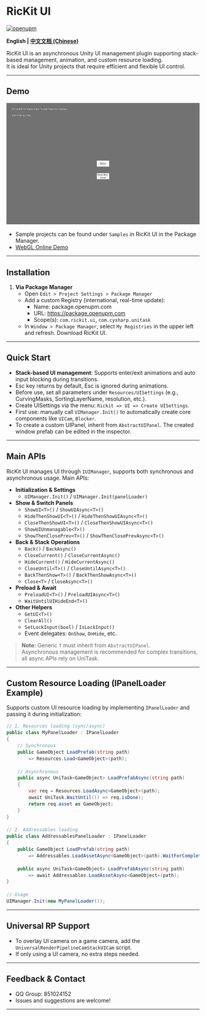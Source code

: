 # RicKit UI

[![openupm](https://img.shields.io/npm/v/com.rickit.ui?label=openupm&registry_uri=https://package.openupm.com)](https://openupm.com/packages/com.rickit.ui/)

**English | [中文文档 (Chinese)](./README.zh-CN.md)**

RicKit UI is an asynchronous Unity UI management plugin supporting stack-based management, animation, and custom resource loading.  
It is ideal for Unity projects that require efficient and flexible UI control.

---

## Demo

![Demo GIF](https://github.com/rickytheoldtree/com.rickit.rui/blob/main/Gif/0.gif)

- Sample projects can be found under `Samples` in RicKit UI in the Package Manager.
- [WebGL Online Demo](https://rickytheoldtree.github.io/com.rickit.ui/)

---

## Installation

1. **Via Package Manager**
    - Open `Edit > Project Settings > Package Manager`
    - Add a custom Registry (international, real-time update):
        - Name: package.openupm.com
        - URL: https://package.openupm.com
        - Scope(s): `com.rickit.ui`, `com.cysharp.unitask`
    - In `Window > Package Manager`, select `My Registries` in the upper left and refresh. Download RicKit UI.

---

## Quick Start

- **Stack-based UI management**: Supports enter/exit animations and auto input blocking during transitions.
- Esc key returns by default, Esc is ignored during animations.
- Before use, set all parameters under `Resources/UISettings` (e.g., CurvingMasks, SortingLayerName, resolution, etc.).
- Create UISettings via the menu: `Rickit => UI => Create UISettings`.
- First use: manually call `UIManager.Init()` to automatically create core components like `UICam`, `Blocker`.
- To create a custom UIPanel, inherit from `AbstractUIPanel`. The created window prefab can be edited in the inspector.

---

## Main APIs

RicKit UI manages UI through `IUIManager`, supports both synchronous and asynchronous usage. Main APIs:

- **Initialization & Settings**
    - `UIManager.Init()` / `UIManager.Init(panelLoader)`
- **Show & Switch Panels**
    - `ShowUI<T>()` / `ShowUIAsync<T>()`
    - `HideThenShowUI<T>()` / `HideThenShowUIAsync<T>()`
    - `CloseThenShowUI<T>()` / `CloseThenShowUIAsync<T>()`
    - `ShowUIUnmanagable<T>()`
    - `ShowThenClosePrev<T>()` / `ShowThenClosePrevAsync<T>()`
- **Back & Stack Operations**
    - `Back()` / `BackAsync()`
    - `CloseCurrent()` / `CloseCurrentAsync()`
    - `HideCurrent()` / `HideCurrentAsync()`
    - `CloseUntil<T>()` / `CloseUntilAsync<T>()`
    - `BackThenShow<T>()` / `BackThenShowAsync<T>()`
    - `Close<T>` / `CloseAsync<T>()`
- **Preload & Await**
    - `PreloadUI<T>()` / `PreloadUIAsync<T>()`
    - `WaitUntilUIHideEnd<T>()`
- **Other Helpers**
    - `GetUI<T>()`
    - `ClearAll()`
    - `SetLockInput(bool)` / `IsLockInput()`
    - Event delegates: `OnShow`, `OnHide`, etc.

> **Note:** Generic `T` must inherit from `AbstractUIPanel`.  
> Asynchronous management is recommended for complex transitions, all async APIs rely on UniTask.

---

## Custom Resource Loading (IPanelLoader Example)

Supports custom UI resource loading by implementing `IPanelLoader` and passing it during initialization:

```csharp
// 1. Resources loading (sync/async)
public class MyPanelLoader : IPanelLoader
{
    // Synchronous
    public GameObject LoadPrefab(string path)
        => Resources.Load<GameObject>(path);

    // Asynchronous
    public async UniTask<GameObject> LoadPrefabAsync(string path)
    {
        var req = Resources.LoadAsync<GameObject>(path);
        await UniTask.WaitUntil(() => req.isDone);
        return req.asset as GameObject;
    }
}

// 2. Addressables loading
public class AddressablesPanelLoader : IPanelLoader
{
    public GameObject LoadPrefab(string path)
        => Addressables.LoadAssetAsync<GameObject>(path).WaitForCompletion();

    public async UniTask<GameObject> LoadPrefabAsync(string path)
        => await Addressables.LoadAssetAsync<GameObject>(path);
}

// Usage
UIManager.Init(new MyPanelLoader());
```

---

## Universal RP Support

- To overlay UI camera on a game camera, add the `UniversalRenderPipelineCamStackUICam` script.
- If only using a UI camera, no extra steps needed.

---

## Feedback & Contact

- QQ Group: 851024152
- Issues and suggestions are welcome!

---
